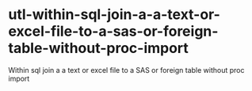 # utl-within-sql-join-a-a-text-or-excel-file-to-a-sas-or-foreign-table-without-proc-import
Within sql join a a text or excel file to a SAS or foreign table without proc import
